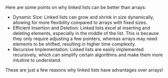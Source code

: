  Here are some points on why linked lists can be better than arrays:

- Dynamic Size: Linked lists can grow and shrink in size dynamically, allowing for more flexibility compared to arrays with fixed sizes.
- Efficient Insertion and Deletion: Linked lists excel at inserting and deleting elements, especially in the middle of the list. This is because they only require adjusting a few pointers, whereas arrays may need elements to be shifted, resulting in higher time complexity.
- Recursive Implementation: Linked lists are easily implemented recursively, which can simplify certain algorithms and make them more intuitive to understand.

These are just a few reasons why linked lists have advantages over arrays!

